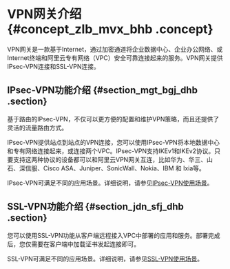 # VPN网关介绍 {#concept_zlb_mvx_bhb .concept}

VPN网关是一款基于Internet，通过加密通道将企业数据中心、企业办公网络、或Internet终端和阿里云专有网络（VPC）安全可靠连接起来的服务。VPN网关提供IPsec-VPN连接和SSL-VPN连接。

## IPsec-VPN功能介绍 {#section_mgt_bgj_dhb .section}

基于路由的IPsec-VPN，不仅可以更方便的配置和维护VPN策略，而且还提供了灵活的流量路由方式。

IPsec-VPN提供站点到站点的VPN连接，您可以使用IPsec-VPN将本地数据中心和专有网络连接起来，或连接两个VPC。IPsec-VPN支持IKEv1和IKEv2协议。只要支持这两种协议的设备都可以和阿里云VPN网关互连，比如华为、华三、山石、深信服、Cisco ASA、Juniper、SonicWall、Nokia、IBM 和 Ixia等。

IPsec-VPN可满足不同的应用场景。详细说明，请参见[IPsec-VPN使用场景](../../../../cn.zh-CN/产品简介/使用场景.md#section_sj2_mcp_dhb)。

## SSL-VPN功能介绍 {#section_jdn_sfj_dhb .section}

您可以使用SSL-VPN功能从客户端远程接入VPC中部署的应用和服务。部署完成后，您仅需要在客户端中加载证书发起连接即可。

SSL-VPN可满足不同的应用场景。详细说明，请参见[SSL-VPN使用场景](../../../../cn.zh-CN/产品简介/使用场景.md#section_tvk_tcp_dhb)。

